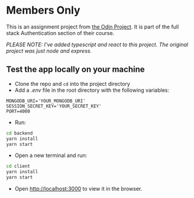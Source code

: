 # Members Only

This is an assignment project from [the Odin Project](https://www.theodinproject.com/lessons/nodejs-members-only). It is part of the full stack Authentication section of their course.

_PLEASE NOTE: I've added typescript and react to this project. The original project was just node and express._

## Test the app locally on your machine

- Clone the repo and `cd` into the project directory
- Add a _.env_ file in the root directory with the following variables:

```dotenv
MONGODB_URI='YOUR_MONGODB_URI'
SESSION_SECRET_KEY='YOUR_SECRET_KEY'
PORT=4000
```

- Run:

```bash
cd backend
yarn install
yarn start
```

- Open a new terminal and run:

```bash
cd client
yarn install
yarn start
```

- Open [http://localhost:3000](http://localhost:3000) to view it in the browser.
